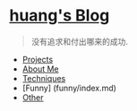 # [huang's Blog](.)

> 没有追求和付出哪来的成功.

- [Projects](projects/index.md)
- [About Me](aboutme.md)
- [Techniques](techniques/index.md)
- [Funny] (funny/index.md)
- [Other](other/index.md)
